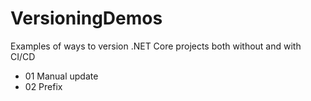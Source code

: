 # VersioningDemos
Examples of ways to version .NET Core projects both without and with CI/CD

* 01 Manual update
* 02 Prefix

